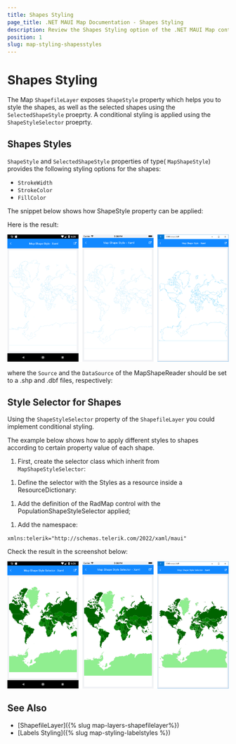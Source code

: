 ```yaml
---
title: Shapes Styling
page_title: .NET MAUI Map Documentation - Shapes Styling
description: Review the Shapes Styling option of the .NET MAUI Map control.
position: 1
slug: map-styling-shapesstyles
---
```


# Shapes Styling

The Map `ShapefileLayer` exposes `ShapeStyle` property which helps you to style the shapes, as well as the selected shapes using the `SelectedShapeStyle` proeprty. A conditional styling is applied using the `ShapeStyleSelector` proeprty.

## Shapes Styles

`ShapeStyle` and `SelectedShapeStyle` properties of type( `MapShapeStyle`) provides the following styling options for the shapes:

* `StrokeWidth`
* `StrokeColor`
* `FillColor`

The snippet below shows how ShapeStyle property can be applied:

<snippet id='map-styling-shapeslstyle' />

Here is the result:

![Map Shapes Styling](../images/map_styling_shapestyle.png)

where the `Source` and the `DataSource` of the MapShapeReader should be set to a .shp and .dbf files, respectively:

<snippet id='map-interactionmode-settintsource' />

## Style Selector for Shapes

Using the `ShapeStyleSelector` property of the `ShapefileLayer` you could implement conditional styling. 

The example below shows how to apply different styles to shapes according to certain property value of each shape.

1. First, create the selector class which inherit from `MapShapeStyleSelector`:

 <snippet id='map-shapesstyleselector-code' />

1. Define the selector with the Styles as a resource inside a ResourceDictionary:

 <snippet id='map-styling-shapeslstyleselector-styles' />

1. Add the definition of the RadMap control with the PopulationShapeStyleSelector applied;

 <snippet id='map-styling-shapeslstyleselector-xaml' />

1. Add the namespace:

 ```XAML
xmlns:telerik="http://schemas.telerik.com/2022/xaml/maui"
 ```

Check the result in the screenshot below:

![Map ShapeStyleSelector](../images/map_styling_shapestyleselector.png)

## See Also

- [ShapefileLayer]({% slug map-layers-shapefilelayer%})
- [Labels Styling]({% slug map-styling-labelstyles %})
